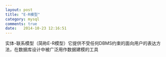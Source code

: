 ```yaml
---
layout: post
title: "E-R模型"
category: mysql
comments: true
date:   2014-10-23 12:16:51
---
```


实体-联系模型（简称E-R模型）它提供不受任何DBMS约束的面向用户的表达方法，在数据库设计中被广泛用作数据建模的工具
